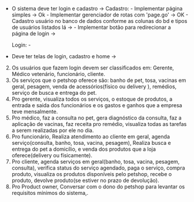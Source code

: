 - O sistema deve ter login e cadastro ->
    Cadastro:
        - Implementar página simples -> Ok
        -  Implementar gerenciador de rotas com 'page.go' -> OK
        - Cadastro usuário no banco de dados conforme as colunas do bd e tipos de usuários listados lá -> 
        - Implementar botão para redirecionar a página de login -> 

    Login: 
      -



- Deve ter telas de login, cadastro e home -> 
2. Os usuários que fazem login devem ser classificados em: Gerente, Médico vetenário, funcionário, cliente.
3. Os serviços que o petshop oferece são: banho de pet, tosa, vacinas em geral, pesagem, venda de acessórios(físico ou delivery ), remédios, serviço de busca e entrega do pet.
4. Pro gerente, visualiza todos os serviços, o estoque de produtos, a entrada e saida dos funcionários e os gastos e ganhos que a empresa teve mensalmente. 
5. Pro médico, faz a consulta no pet, gera diagnóstico da consulta, faz a aplicação de vacinas, faz receita pro remédio, visualiza todas as tarefas a serem realizadas por ele no dia.
6. Pro funcionário, Realiza atendimento ao cliente em geral, agenda serviço(consulta, banho, tosa, vacina, pesagem), Realiza busca e entrega do pet a domicílio, e venda dos produtos que a loja oferece(delivery ou físicamente).
7. Pro cliente, agenda serviços em geral(banho, tosa, vacina, pesagem, consulta), verifica status do serviço agendado, paga o serviço, compra produto, visualiza os produtos disponíveis pelo petshop, recebe o produto, devolve produto(se estiver no prazo de devolução).
8. Pro Product owner, Conversar com o dono do petshop para levantar os requisitos mínimos do sistema,.
